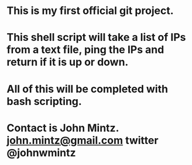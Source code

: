 # This is my first official git project.  
# This shell script will take a list of IPs from a text file, ping the IPs and return if it is up or down.
# All of this will be completed with bash scripting.
# Contact is John Mintz.  john.mintz@gmail.com  twitter @johnwmintz 
